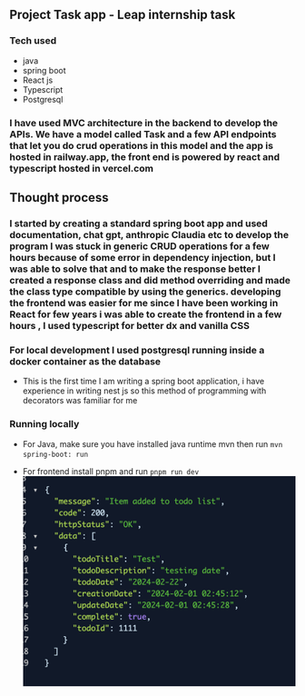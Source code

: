 ## Project Task app - Leap internship task

### Tech used

<ul>
  <li>java</li>
  <li>spring boot</li>
  <li>React js</li>
  <li>Typescript</>
  <li>Postgresql</li>
</ul>


### I have used MVC architecture in the backend to develop the APIs. We have a model called Task and a few API endpoints that let you do crud operations in this model and the app is hosted in railway.app, the front end is powered by react and typescript hosted in vercel.com

## Thought process

### I started by creating a standard spring boot app and used documentation, chat gpt, anthropic Claudia etc to develop the program I was stuck in  generic CRUD operations for a few hours because of some error in dependency injection, but I was able to solve that and to make the response better I created a response class and did method overriding and made the class type compatible by using the generics. developing the frontend was easier for me since I have been working in React for few years i was able to create the frontend in a few hours , I used typescript for better dx and vanilla CSS

### For local development I used postgresql running inside a docker container as the database

* This is the first time I am writing a spring boot application, i have experience in writing nest js so this method of programming with decorators was familiar for me






### Running locally

* For Java, make sure you have installed java runtime mvn  then run <code>mvn spring-boot: run</code>


* For frontend install pnpm and run <code>pnpm run dev</code>
![data response](image.png)
